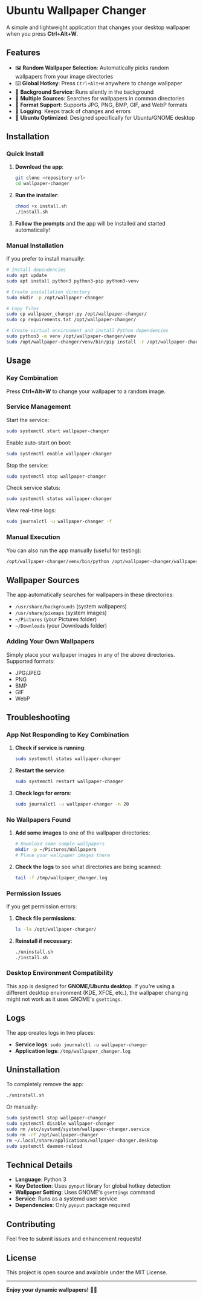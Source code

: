 # Ubuntu Wallpaper Changer

A simple and lightweight application that changes your desktop wallpaper when you press **Ctrl+Alt+W**.

## Features

- 🖼️ **Random Wallpaper Selection**: Automatically picks random wallpapers from your image directories
- ⌨️ **Global Hotkey**: Press `Ctrl+Alt+W` anywhere to change wallpaper
- 🔄 **Background Service**: Runs silently in the background
- 📁 **Multiple Sources**: Searches for wallpapers in common directories
- 🎨 **Format Support**: Supports JPG, PNG, BMP, GIF, and WebP formats
- 📝 **Logging**: Keeps track of changes and errors
- 🐧 **Ubuntu Optimized**: Designed specifically for Ubuntu/GNOME desktop

## Installation

### Quick Install

1. **Download the app**:
   ```bash
   git clone <repository-url>
   cd wallpaper-changer
   ```

2. **Run the installer**:
   ```bash
   chmod +x install.sh
   ./install.sh
   ```

3. **Follow the prompts** and the app will be installed and started automatically!

### Manual Installation

If you prefer to install manually:

```bash
# Install dependencies
sudo apt update
sudo apt install python3 python3-pip python3-venv

# Create installation directory
sudo mkdir -p /opt/wallpaper-changer

# Copy files
sudo cp wallpaper_changer.py /opt/wallpaper-changer/
sudo cp requirements.txt /opt/wallpaper-changer/

# Create virtual environment and install Python dependencies
sudo python3 -m venv /opt/wallpaper-changer/venv
sudo /opt/wallpaper-changer/venv/bin/pip install -r /opt/wallpaper-changer/requirements.txt
```

## Usage

### Key Combination
Press **Ctrl+Alt+W** to change your wallpaper to a random image.

### Service Management

Start the service:
```bash
sudo systemctl start wallpaper-changer
```

Enable auto-start on boot:
```bash
sudo systemctl enable wallpaper-changer
```

Stop the service:
```bash
sudo systemctl stop wallpaper-changer
```

Check service status:
```bash
sudo systemctl status wallpaper-changer
```

View real-time logs:
```bash
sudo journalctl -u wallpaper-changer -f
```

### Manual Execution

You can also run the app manually (useful for testing):
```bash
/opt/wallpaper-changer/venv/bin/python /opt/wallpaper-changer/wallpaper_changer.py
```

## Wallpaper Sources

The app automatically searches for wallpapers in these directories:
- `/usr/share/backgrounds` (system wallpapers)
- `/usr/share/pixmaps` (system images)
- `~/Pictures` (your Pictures folder)
- `~/Downloads` (your Downloads folder)

### Adding Your Own Wallpapers

Simply place your wallpaper images in any of the above directories. Supported formats:
- JPG/JPEG
- PNG
- BMP
- GIF
- WebP

## Troubleshooting

### App Not Responding to Key Combination

1. **Check if service is running**:
   ```bash
   sudo systemctl status wallpaper-changer
   ```

2. **Restart the service**:
   ```bash
   sudo systemctl restart wallpaper-changer
   ```

3. **Check logs for errors**:
   ```bash
   sudo journalctl -u wallpaper-changer -n 20
   ```

### No Wallpapers Found

1. **Add some images** to one of the wallpaper directories:
   ```bash
   # Download some sample wallpapers
   mkdir -p ~/Pictures/Wallpapers
   # Place your wallpaper images there
   ```

2. **Check the logs** to see what directories are being scanned:
   ```bash
   tail -f /tmp/wallpaper_changer.log
   ```

### Permission Issues

If you get permission errors:

1. **Check file permissions**:
   ```bash
   ls -la /opt/wallpaper-changer/
   ```

2. **Reinstall if necessary**:
   ```bash
   ./uninstall.sh
   ./install.sh
   ```

### Desktop Environment Compatibility

This app is designed for **GNOME/Ubuntu desktop**. If you're using a different desktop environment (KDE, XFCE, etc.), the wallpaper changing might not work as it uses GNOME's `gsettings`.

## Logs

The app creates logs in two places:
- **Service logs**: `sudo journalctl -u wallpaper-changer`
- **Application logs**: `/tmp/wallpaper_changer.log`

## Uninstallation

To completely remove the app:

```bash
./uninstall.sh
```

Or manually:
```bash
sudo systemctl stop wallpaper-changer
sudo systemctl disable wallpaper-changer
sudo rm /etc/systemd/system/wallpaper-changer.service
sudo rm -rf /opt/wallpaper-changer
rm ~/.local/share/applications/wallpaper-changer.desktop
sudo systemctl daemon-reload
```

## Technical Details

- **Language**: Python 3
- **Key Detection**: Uses `pynput` library for global hotkey detection
- **Wallpaper Setting**: Uses GNOME's `gsettings` command
- **Service**: Runs as a systemd user service
- **Dependencies**: Only `pynput` package required

## Contributing

Feel free to submit issues and enhancement requests!

## License

This project is open source and available under the MIT License.

---

**Enjoy your dynamic wallpapers!** 🎨✨